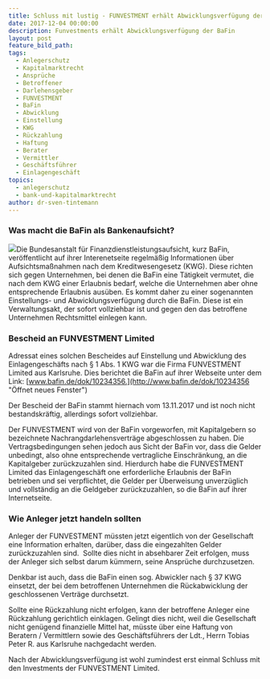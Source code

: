 ```yaml
---
title: Schluss mit lustig - FUNVESTMENT erhält Abwicklungsverfügung der BaFin
date: 2017-12-04 00:00:00
description: Funvestments erhält Abwicklungsverfügung der BaFin
layout: post
feature_bild_path:
tags:
  - Anlegerschutz
  - Kapitalmarktrecht
  - Ansprüche
  - Betroffener
  - Darlehensgeber
  - FUNVESTMENT
  - BaFin
  - Abwicklung
  - Einstellung
  - KWG
  - Rückzahlung
  - Haftung
  - Berater
  - Vermittler
  - Geschäftsführer
  - Einlagengeschäft
topics:
  - anlegerschutz
  - bank-und-kapitalmarktrecht
author: dr-sven-tintemann
---
```



### Was macht die BaFin als Bankenaufsicht?

[![](http://www.bafin.de/SiteGlobals/Frontend/Images/icons/newsletter/icon_webcodelink.png?__blob=normal)](http://www.bafin.de/dok/10234356 "Öffnet neues Fenster")Die Bundesanstalt f&uuml;r Finanzdienstleistungsaufsicht, kurz BaFin, ver&ouml;ffentlicht auf ihrer Interenetseite regelm&auml;&szlig;ig Informationen &uuml;ber Aufsichtsma&szlig;nahmen nach dem Kreditwesengesetz (KWG). Diese richten sich gegen Unternehmen, bei denen die BaFin eine T&auml;tigkeit vermutet, die nach dem KWG einer Erlaubnis bedarf, welche die Unternehmen aber ohne entsprechende Erlaubnis aus&uuml;ben. Es kommt daher zu einer sogenannten Einstellungs- und Abwicklungsverf&uuml;gung durch die BaFin. Diese ist ein Verwaltungsakt, der sofort vollziehbar ist und gegen den das betroffene Unternehmen Rechtsmittel einlegen kann.

### Bescheid an FUNVESTMENT Limited

Adressat eines solchen Bescheides auf Einstellung und Abwicklung des Einlagengesch&auml;fts nach &sect; 1 Abs. 1 KWG war die Firma FUNVESTMENT Limited aus Karlsruhe. Dies berichtet die BaFin auf ihrer Webseite unter dem Link: [www.bafin.de/dok/10234356.](http://www.bafin.de/dok/10234356 "Öffnet neues Fenster")

Der Bescheid der BaFin stammt hiernach vom 13.11.2017 und ist noch nicht bestandskr&auml;ftig, allerdings sofort vollziehbar.

Der FUNVESTMENT wird von der BaFin vorgeworfen, mit Kapitalgebern so bezeichnete Nachrangdarlehensvertr&auml;ge abgeschlossen zu haben. Die Vertragsbedingungen sehen jedoch aus Sicht der BaFin vor, dass die Gelder unbedingt, also ohne entsprechende vertragliche Einschr&auml;nkung, an die Kapitalgeber zur&uuml;ckzuzahlen sind. Hierdurch habe die FUNVESTMENT Limited das Einlagengesch&auml;ft one erforderliche Erlaubnis der BaFin betrieben und sei verpflichtet, die Gelder per &Uuml;berweisung unverz&uuml;glich und vollst&auml;ndig an die Geldgeber zur&uuml;ckzuzahlen, so die BaFin auf ihrer Internetseite.

### Wie Anleger jetzt handeln sollten

Anleger der FUNVESTMENT m&uuml;ssten jetzt eigentlich von der Gesellschaft eine Information erhalten, dar&uuml;ber, dass die eingezahlten Gelder zur&uuml;ckzuzahlen sind.&nbsp; Sollte dies nicht in absehbarer Zeit erfolgen, muss der Anleger sich selbst darum k&uuml;mmern, seine Anspr&uuml;che durchzusetzen.

Denkbar ist auch, dass die BaFin einen sog. Abwickler nach &sect; 37 KWG einsetzt, der bei dem betroffenen Unternehmen die R&uuml;ckabwicklung der geschlossenen Vertr&auml;ge durchsetzt.

Sollte eine R&uuml;ckzahlung nicht erfolgen, kann der betroffene Anleger eine R&uuml;ckzahlung gerichtlich einklagen. Gelingt dies nicht, weil die Gesellschaft nicht gen&uuml;gend finanzielle Mittel hat, m&uuml;sste &uuml;ber eine Haftung von Beratern / Vermittlern sowie des Gesch&auml;ftsf&uuml;hrers der Ldt., Herrn Tobias Peter R. aus Karlsruhe nachgedacht werden.

Nach der Abwicklungsverf&uuml;gung ist wohl zumindest erst einmal Schluss mit den Investments der FUNVESTMENT Limited.

&nbsp;